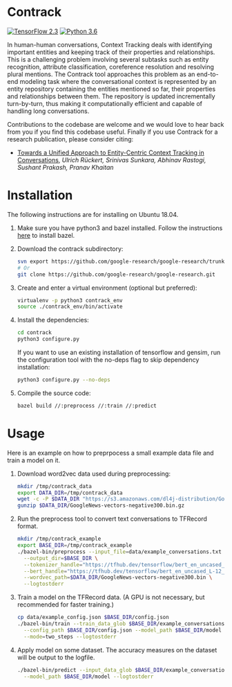# Contrack
[![TensorFlow 2.3](https://img.shields.io/badge/TensorFlow-2.3-FF6F00?logo=tensorflow)](https://github.com/tensorflow/tensorflow/releases/tag/v2.3.0)
[![Python 3.6](https://img.shields.io/badge/Python-3.6-3776AB)](https://www.python.org/downloads/release/python-360/)

In human-human conversations, Context Tracking deals with identifying important
entities and keeping track of their properties and relationships. This is a challenging
problem involving several subtasks such as entity recognition, attribute classification,
coreference resolution and resolving plural mentions. The Contrack tool approaches
this problem as an end-to-end modeling task where the conversational context is
represented by an entity repository containing the entities mentioned so far, their properties and relationships between them. The repository is updated incrementally turn-by-turn,
thus making it computationally efficient and capable of handling long conversations.

Contributions to the codebase are welcome and we would love to hear back from
you if you find this codebase useful. Finally if you use Contrack for a research publication, please consider citing:

* <a href='https://arxiv.org/abs/2201.12409' target='_blank'>Towards a Unified Approach to Entity-Centric Context Tracking in Conversations</a>,
<em>Ulrich Rückert, Srinivas Sunkara, Abhinav Rastogi, Sushant Prakash, Pranav Khaitan</em>

# Installation

The following instructions are for installing on Ubuntu 18.04.

1. Make sure you have python3 and bazel installed. Follow the instructions [here](https://docs.bazel.build/versions/4.0.0/install.html) to install bazel.


1. Download the contrack subdirectory:

    ```bash
    svn export https://github.com/google-research/google-research/trunk/contrack
    # Or
    git clone https://github.com/google-research/google-research.git
    ```

1.  Create and enter a virtual environment (optional but preferred):

    ```bash
    virtualenv -p python3 contrack_env
    source ./contrack_env/bin/activate
    ```

1.  Install the dependencies:

    ```bash
    cd contrack
    python3 configure.py
    ```

    If you want to use an existing installation of tensorflow and gensim, run the
    configuration tool with the no-deps flag to skip dependency installation:

    ```bash
    python3 configure.py --no-deps
    ```

1. Compile the source code:

    ```bash
    bazel build //:preprocess //:train //:predict
    ```

# Usage

Here is an example on how to preprpocess a small example data file and train
a model on it.

1. Download word2vec data used during preprocessing:

    ```bash
    mkdir /tmp/contrack_data
    export DATA_DIR=/tmp/contrack_data
    wget -c -P $DATA_DIR "https://s3.amazonaws.com/dl4j-distribution/GoogleNews-vectors-negative300.bin.gz"
    gunzip $DATA_DIR/GoogleNews-vectors-negative300.bin.gz
    ```

2. Run the preprocess tool to convert text conversations to TFRecord format.

    ```bash
    mkdir /tmp/contrack_example
    export BASE_DIR=/tmp/contrack_example
    ./bazel-bin/preprocess --input_file=data/example_conversations.txt \
      --output_dir=$BASE_DIR \
      --tokenizer_handle="https://tfhub.dev/tensorflow/bert_en_uncased_preprocess/3" \
      --bert_handle="https://tfhub.dev/tensorflow/bert_en_uncased_L-12_H-768_A-12/3" \
      --wordvec_path=$DATA_DIR/GoogleNews-vectors-negative300.bin \
      --logtostderr
      ```

3. Train a model on the TFRecord data. (A GPU is not necessary, but recommended
    for faster training.)

    ```bash
    cp data/example_config.json $BASE_DIR/config.json
    ./bazel-bin/train --train_data_glob $BASE_DIR/example_conversations.tfrecord \
      --config_path $BASE_DIR/config.json --model_path $BASE_DIR/model \
      --mode=two_steps --logtostderr
    ```

4. Apply model on some dataset. The accuracy measures on the dataset will be
    output to the logfile.

    ```bash
    ./bazel-bin/predict --input_data_glob $BASE_DIR/example_conversations.tfrecord \
      --model_path $BASE_DIR/model --logtostderr
    ```

